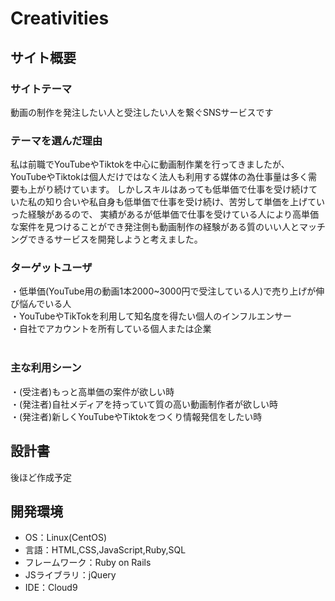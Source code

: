 # Creativities

## サイト概要
### サイトテーマ
動画の制作を発注したい人と受注したい人を繋ぐSNSサービスです
​
### テーマを選んだ理由
私は前職でYouTubeやTiktokを中心に動画制作業を行ってきましたが、YouTubeやTiktokは個人だけではなく法人も利用する媒体の為仕事量は多く需要も上がり続けています。
しかしスキルはあっても低単価で仕事を受け続けていた私の知り合いや私自身も低単価で仕事を受け続け、苦労して単価を上げていった経験があるので、
実績があるが低単価で仕事を受けている人により高単価な案件を見つけることができ発注側も動画制作の経験がある質のいい人とマッチングできるサービスを開発しようと考えました。
​
### ターゲットユーザ
・低単価(YouTube用の動画1本2000~3000円で受注している人)で売り上げが伸び悩んでいる人 <br />
・YouTubeやTikTokを利用して知名度を得たい個人のインフルエンサー <br />
・自社でアカウントを所有している個人または企業 <br />
​
### 主な利用シーン
・(受注者)もっと高単価の案件が欲しい時 <br />
・(発注者)自社メディアを持っていて質の高い動画制作者が欲しい時 <br />
・(発注者)新しくYouTubeやTiktokをつくり情報発信をしたい時 <br />

## 設計書
後ほど作成予定
​
## 開発環境
- OS：Linux(CentOS)
- 言語：HTML,CSS,JavaScript,Ruby,SQL
- フレームワーク：Ruby on Rails
- JSライブラリ：jQuery
- IDE：Cloud9
​
<!-- 著作権を考慮し、架空のデータを扱う予定です。 -->
<!-- なお今後、実在するデータを利用する際には、事前に著作権保持者と契約を結んだ上で利用します。 -->